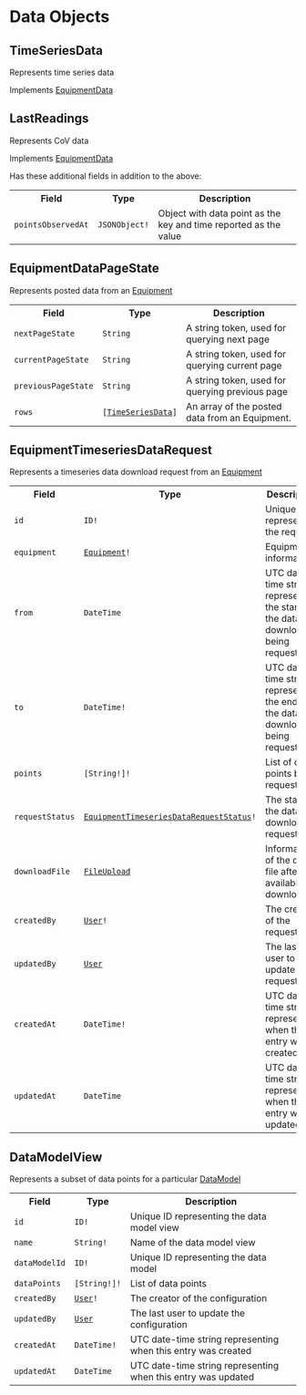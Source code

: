 # Data Objects

## TimeSeriesData

Represents time series data

Implements [EquipmentData](./interfaces.md#equipmentdata)

## LastReadings

Represents CoV data

Implements [EquipmentData](./interfaces.md#equipmentdata)

Has these additional fields in addition to the above:

<table>
    <tr>
        <th nowrap>Field</th>
        <th nowrap>Type</th>
        <th nowrap>Description</th>
    </tr>
    <tr>
        <td nowrap><code>pointsObservedAt</code></td>
        <td nowrap><code>JSONObject!</code></td>
        <td>Object with data point as the key and time reported as the value</td>
    </tr>
</table>

## EquipmentDataPageState

Represents posted data from an [Equipment](../equipmentManagement/equipmentObjects.md#EquipmentData)

<table>
    <tr>
        <th nowrap>Field</th>
        <th nowrap>Type</th>
        <th nowrap>Description</th>
    </tr>
    <tr>
        <td nowrap><code>nextPageState</code></td>
        <td nowrap><code>String</code></td>
        <td>A string token, used for querying next page</td>
    </tr>
    <tr>
        <td nowrap><code>currentPageState</code></td>
        <td nowrap><code>String</code></td>
        <td>A string token, used for querying current page</td>
    </tr>
    <tr>
        <td nowrap><code>previousPageState</code></td>
        <td nowrap><code>String</code></td>
        <td>A string token, used for querying previous page</td>
    </tr>
    <tr>
        <td nowrap><code>rows</code></td>
        <td nowrap><code>[<a href="./objects.html#timeseriesdata">TimeSeriesData</a>]</code></td>
        <td>An array of the posted data from an Equipment.</td>
    </tr>
</table>

## EquipmentTimeseriesDataRequest

Represents a timeseries data download request from an [Equipment](../equipmentManagement/equipmentObjects.md#equipment)

<table>
    <tr>
        <th nowrap>Field</th>
        <th nowrap>Type</th>
        <th nowrap>Description</th>
    </tr>
    <tr>
        <td nowrap><code>id</code></td>
        <td nowrap><code>ID!</code></td>
        <td>Unique ID representing the request</td>
    </tr>
    <tr>
        <td nowrap><code>equipment</code></td>
        <td nowrap><code><a href="../equipmentManagement/equipmentObjects.html#equipment">Equipment</a>!</code></td>
        <td>Equipment information</td>
    </tr>
    <tr>
        <td nowrap><code>from</code></td>
        <td nowrap><code>DateTime</code></td>
        <td>UTC date-time string representing the start of the data download being requested</td>
    </tr>
    <tr>
        <td nowrap><code>to</code></td>
        <td nowrap><code>DateTime!</code></td>
        <td>UTC date-time string representing the end of the data download being requested</td>
    </tr>
    <tr>
        <td nowrap><code>points</code></td>
        <td nowrap><code>[String!]!</code></td>
        <td>List of data points being requested</td>
    </tr>
    <tr>
        <td nowrap><code>requestStatus</code></td>
        <td nowrap><code><a href="./enums.html#equipmenttimeseriesdatarequeststatus">EquipmentTimeseriesDataRequestStatus</a>!</code></td>
        <td>The state of the data download request</td>
    </tr>
    <tr>
        <td nowrap><code>downloadFile</code></td>
        <td nowrap><code><a href="../objectManagement/objects.html#fileupload">FileUpload</a></code></td>
        <td>Information of the data file after it is available to download</td>
    </tr>
    <tr>
        <td nowrap><code>createdBy</code></td>
        <td nowrap><code><a href="../userManagement/userObjects.html#user">User</a>!</code></td>
        <td>The creator of the request</td>
    </tr>
    <tr>
        <td nowrap><code>updatedBy</code></td>
        <td nowrap><code><a href="../userManagement/userObjects.html#user">User</a></code></td>
        <td>The last user to update the request</td>
    </tr>
    <tr>
        <td nowrap><code>createdAt</code></td>
        <td nowrap><code>DateTime!</code></td>
        <td>UTC date-time string representing when this entry was created</td>
    </tr>
    <tr>
        <td nowrap><code>updatedAt</code></td>
        <td nowrap><code>DateTime</code></td>
        <td>UTC date-time string representing when this entry was updated</td>
    </tr>
</table>

## DataModelView

Represents a subset of data points for a particular [DataModel](../equipmentManagement/equipmentObjects.md#datamodel)

<table>
    <tr>
        <th nowrap>Field</th>
        <th nowrap>Type</th>
        <th nowrap>Description</th>
    </tr>
    <tr>
        <td nowrap><code>id</code></td>
        <td nowrap><code>ID!</code></td>
        <td>Unique ID representing the data model view</td>
    </tr>
    <tr>
        <td nowrap><code>name</code></td>
        <td nowrap><code>String!</code></td>
        <td>Name of the data model view</td>
    </tr>
    <tr>
        <td nowrap><code>dataModelId</code></td>
        <td nowrap><code>ID!</code></td>
        <td>Unique ID representing the data model</td>
    </tr>
    <tr>
        <td nowrap><code>dataPoints</code></td>
        <td nowrap><code>[String!]!</code></td>
        <td>List of data points</td>
    </tr>
    <tr>
        <td nowrap><code>createdBy</code></td>
        <td nowrap><code><a href="../userManagement/userObjects.html#user">User</a>!</code></td>
        <td>The creator of the configuration</td>
    </tr>
    <tr>
        <td nowrap><code>updatedBy</code></td>
        <td nowrap><code><a href="../userManagement/userObjects.html#user">User</a></code></td>
        <td>The last user to update the configuration</td>
    </tr>
    <tr>
        <td nowrap><code>createdAt</code></td>
        <td nowrap><code>DateTime!</code></td>
        <td>UTC date-time string representing when this entry was created</td>
    </tr>
    <tr>
        <td nowrap><code>updatedAt</code></td>
        <td nowrap><code>DateTime</code></td>
        <td>UTC date-time string representing when this entry was updated</td>
    </tr>
</table>
